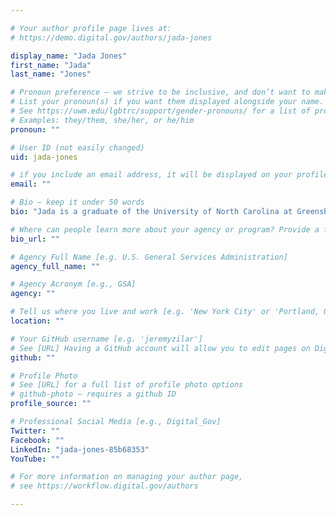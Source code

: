 ```yaml
---

# Your author profile page lives at:
# https://demo.digital.gov/authors/jada-jones

display_name: "Jada Jones"
first_name: "Jada"
last_name: "Jones"

# Pronoun preference — we strive to be inclusive, and don’t want to make assumptions on a person’s first name (be it a gender-neutral name, or is one more common in languages other than English). Learn more http://www.MyPronouns.org
# List your pronoun(s) if you want them displayed alongside your name. Leave it blank and we'll use just your name.
# See https://uwm.edu/lgbtrc/support/gender-pronouns/ for a list of pronouns
# Examples: they/them, she/her, or he/him
pronoun: ""

# User ID (not easily changed)
uid: jada-jones

# if you include an email address, it will be displayed on your profile page
email: ""

# Bio — keep it under 50 words
bio: "Jada is a graduate of the University of North Carolina at Greensboro with a Masters in Library and Information Science. She began her non-traditional librarian career at the FDA working on a STEAM outreach program for high school students. She currently works in public affairs and analytics. She has a background in archives, records management, and data management and has worked in education, outreach, and project management. She recently earned both a Graduate Certificate in Project Management and her PMP certification. Jada is also active in blogging and owns a small book-subscription box start-up. She has lived in rural China and loves to travel internationally. You can find her on [LinkedIn](https://www.linkedin.com/in/jada-jones-85b68353/)."

# Where can people learn more about your agency or program? Provide a full URL [e.g. 'https://www.example.gov/']
bio_url: ""

# Agency Full Name [e.g. U.S. General Services Administration]
agency_full_name: ""

# Agency Acronym [e.g., GSA]
agency: ""

# Tell us where you live and work [e.g. 'New York City' or 'Portland, OR']
location: ""

# Your GitHub username [e.g. 'jeremyzilar']
# See [URL] Having a GitHub account will allow you to edit pages on DigitalGov. The image used in your GitHub account can also be used to populate your digital.gov profile photo.
github: ""

# Profile Photo
# See [URL] for a full list of profile photo options
# github-photo — requires a github ID
profile_source: ""

# Professional Social Media [e.g., Digital_Gov]
Twitter: ""
Facebook: ""
LinkedIn: "jada-jones-85b68353"
YouTube: ""

# For more information on managing your author page,
# see https://workflow.digital.gov/authors

---
```

